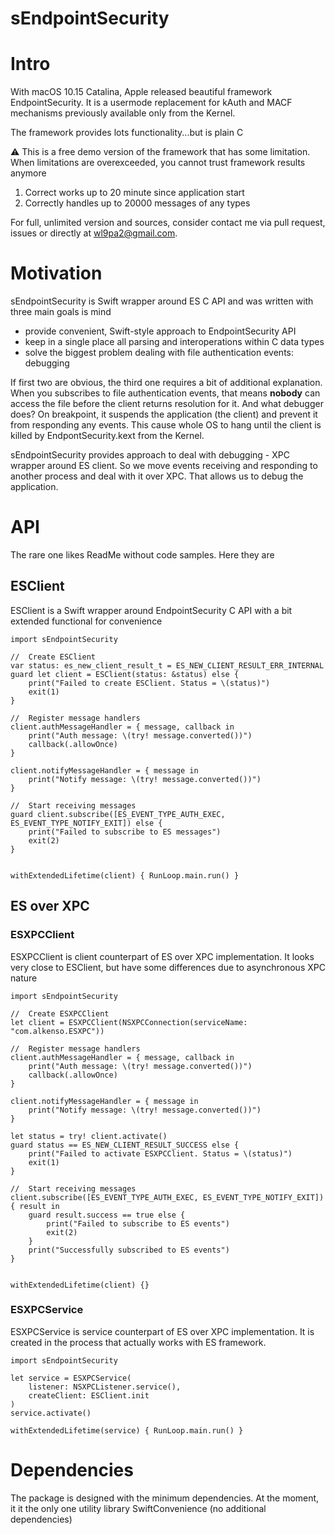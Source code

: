 # sEndpointSecurity

# Intro
With macOS 10.15 Catalina, Apple released beautiful framework EndpointSecurity. It is a usermode replacement for kAuth and MACF mechanisms previously available only from the Kernel.

The framework provides lots functionality...but is plain C

:warning: This is a free demo version of the framework that has some limitation. When limitations are overexceeded, you cannot trust framework results anymore
1. Correct works up to 20 minute since application start
2. Correctly handles up to 20000 messages of any types

For full, unlimited version and sources, consider contact me via pull request, issues or directly at wl9pa2@gmail.com.

# Motivation

sEndpointSecurity is Swift wrapper around ES C API and was written with three main goals is mind
- provide convenient, Swift-style approach to EndpointSecurity API
- keep in a single place all parsing and interoperations within C data types
- solve the biggest problem dealing with file authentication events: debugging

If first two are obvious, the third one requires a bit of additional explanation.
When you subscribes to file authentication events, that means **nobody** can access the file before the client returns resolution for it.
And what debugger does? On breakpoint, it suspends the application (the client) and prevent it from responding any events.
This cause whole OS to hang until the client is killed by EndpontSecurity.kext from the Kernel.

sEndpointSecurity provides approach to deal with debugging - XPC wrapper around ES client.
So we move events receiving and responding to another process and deal with it over XPC. That allows us to debug the application.

# API
The rare one likes ReadMe without code samples. Here they are

## ESClient

ESClient is a Swift wrapper around EndpointSecurity C API with a bit extended functional for convenience

```
import sEndpointSecurity

//  Create ESClient
var status: es_new_client_result_t = ES_NEW_CLIENT_RESULT_ERR_INTERNAL
guard let client = ESClient(status: &status) else {
    print("Failed to create ESClient. Status = \(status)")
    exit(1)
}

//  Register message handlers
client.authMessageHandler = { message, callback in
    print("Auth message: \(try! message.converted())")
    callback(.allowOnce)
}

client.notifyMessageHandler = { message in
    print("Notify message: \(try! message.converted())")
}

//  Start receiving messages
guard client.subscribe([ES_EVENT_TYPE_AUTH_EXEC, ES_EVENT_TYPE_NOTIFY_EXIT]) else {
    print("Failed to subscribe to ES messages")
    exit(2)
}


withExtendedLifetime(client) { RunLoop.main.run() }
```

## ES over XPC
### ESXPCClient
ESXPCClient is client counterpart of ES over XPC implementation. It looks very close to ESClient, but have some differences due to asynchronous XPC nature

```
import sEndpointSecurity

//  Create ESXPCClient
let client = ESXPCClient(NSXPCConnection(serviceName: "com.alkenso.ESXPC"))

//  Register message handlers
client.authMessageHandler = { message, callback in
    print("Auth message: \(try! message.converted())")
    callback(.allowOnce)
}

client.notifyMessageHandler = { message in
    print("Notify message: \(try! message.converted())")
}

let status = try! client.activate()
guard status == ES_NEW_CLIENT_RESULT_SUCCESS else {
    print("Failed to activate ESXPCClient. Status = \(status)")
    exit(1)
}

//  Start receiving messages
client.subscribe([ES_EVENT_TYPE_AUTH_EXEC, ES_EVENT_TYPE_NOTIFY_EXIT]) { result in
    guard result.success == true else {
        print("Failed to subscribe to ES events")
        exit(2)
    }
    print("Successfully subscribed to ES events")
}


withExtendedLifetime(client) {}
```

### ESXPCService
ESXPCService is service counterpart of ES over XPC implementation. It is created in the process that actually works with ES framework.

```
import sEndpointSecurity

let service = ESXPCService(
    listener: NSXPCListener.service(),
    createClient: ESClient.init
)
service.activate()

withExtendedLifetime(service) { RunLoop.main.run() }
```

# Dependencies
The package is designed with the minimum dependencies. At the moment, it it the only one utility library SwiftConvenience (no additional dependencies)
